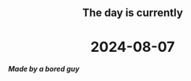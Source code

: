 <h2 align=center>The day is currently</h2>
<h1 align=center><!--TIME BEGIN-->2024-08-07<!--TIME END--></h1>
<h5>Made by a bored guy</h5>
